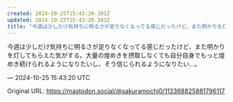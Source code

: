 ```yaml
---
created: 2024-10-25T15:43:20.391Z
updated: 2024-10-25T15:43:20.391Z
title: "今週は少しだけ気持ちに明るさが足りなくなってる感じだったけど、また明かりを灯して[...]"
---
```


<p>今週は少しだけ気持ちに明るさが足りなくなってる感じだったけど、また明かりを灯してもらえた気がする。大量の煌めきを摂取しなくても自分自身でもっと煌めき続けられるようになりたいし、そう信じられるようになりたい…。</p>

&mdash; 2024-10-25 15:43:20 UTC

Original URL: https://mastodon.social/@sakuramochi0/113368825881796117
